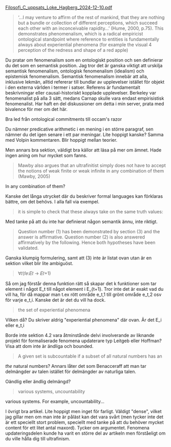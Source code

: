 

[Filosofi_C_uppsats_Loke_Hagberg_2024-12-10.pdf](file:///C:/Users/Katte/Documents/Academic/Flowback/Filosofi_C_uppsats_Loke_Hagberg_2024-12-10.pdf)


> ‘…I may venture to affirm of the rest of mankind, that they are nothing but a bundle or collection of different perceptions, which succeed each other with an inconceivable rapidity…’ (Hume, 2000, p.75). This demonstrates phenomenalism, which is a radical empiricist ontological standpoint where reference to entities is fundamentally always about experiential phenomena (for example the visual 4 perception of the redness and shape of a red apple)


Du pratar om fenomenalism som en ontologiskt position och sen definierar du det som en semantisk position. Jag tror det är ganska viktigt att urskilja semantisk fenomenalism, ontologisk fenomenalism (idealism) och epistemisk fenomenalism. Semantisk fenomenalism innebär att alla, inklusive lekmän, alltid refererar till bundlar av upplevelser istället för objekt i den externa världen i termer i satser. Referens är fundamentalt beskrivningar eller causal-historiskt kopplade upplevelser.  Berkeley var fenomenalist på alla 3 sätt, medans Carnap skulle vara endast empirisistisk fenomenalist. Har haft en del diskussioner om detta i min server, prata med bivalence för mer om det här. 



Bra led från ontological commitments till occam's razor



Du nämner predicative arithmetic i en mening i en större paragraf, sen nämner du det igen senare i ett par meningar. Lite hoppigt kanske? Samma med Volpin kommentaren. Blir hoppigt mellan teorier. 

Men annars bra sektion, väldigt bra källor att läsa på mer om ämnet. Hade ingen aning om hur mycket som fanns.



> Mawby also argues that an ultrafinitist simply does not have to accept the notions of weak finite or weak infinite in any combination of them (Mawby, 2005)

In any combination of them?



Kanske det långa utrycket där du beskriver formal languages kan förklaras bättre, om det behövs. I alla fall via exempel. 



> it is simple to check that these always take on the same truth values:

Med tanke på att du inte har definierat någon semantik ännu, inte riktigt. 



> Question number (1) has been demonstrated by section (3) and the answer is affirmative. Question number (2) is also answered affirmatively by the following. Hence both hypotheses have been validated.


Ganska klumpig formulering, samt att (3) inte är listat ovan utan är en sektion vilket blir lite ambiguöst. 


> ∀𝑡(𝑓𝑒:𝐸𝑡 → 𝐸𝑡+1)


Så om jag förstår denna funktion rätt så skapar det k funktioner som tar element i något E_t till något element i E_{t+1}. Tror inte det är exakt vad du vill ha, för då mappar man t.ex rött område e_t,1 till grönt område e_t,2 osv för varje e_t,i. Kanske det är det du vill ha dock.

> the set of experiential phenomena


Vilken då? Du skriver aldrig "experiential phenomena" där ovan. Är det E_i eller e_t,i


Borde inte sektion 4.2 vara åtminstånde delvi involverande av liknande projekt för formaliserade fenomena updaterare typ Leitgeb eller Hoffman? Visa att dom inte är ändliga och bounded. 


> A given set is subcountable if a subset of all natural numbers has an

*the* natural numbers? Annars låter det som Benacceraff att man tar delmängder av talen istället för delmängder av naturliga talen. 

Oändlig eller ändlig delmängd?


> various systems, uncountability

various systems. For example, uncountability...


I övrigt bra artikel. Lite hoppigt men inget för farligt. Väldigt "dense", vilket jag gillar men om man inte är påläst kan det vara svårt (men tycker inte det är ett speciellt stort problem, speciellt med tanke på att du behöver mycket content för ett litet antal maxord).  Tycker om argumentet. Fenomena updateringsdelen kunde ha varit en större del av artikeln men förståeligt om du ville hålla dig till ultrafinism. 